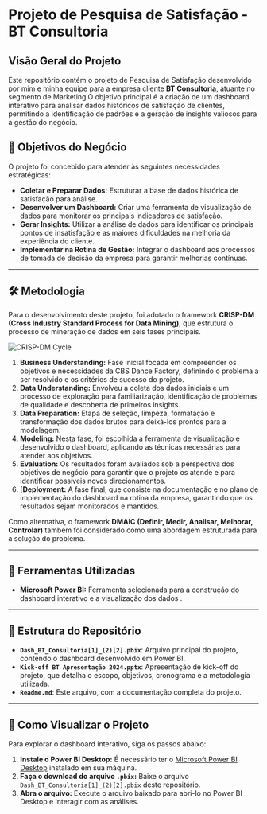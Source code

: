 # Projeto de Pesquisa de Satisfação - BT Consultoria

## Visão Geral do Projeto

Este repositório contém o projeto de Pesquisa de Satisfação desenvolvido por mim e minha equipe para a empresa cliente **BT Consultoria**, atuante no segmento de Marketing.O objetivo principal é a criação de um dashboard interativo para analisar dados históricos de satisfação de clientes, permitindo a identificação de padrões e a geração de insights valiosos para a gestão do negócio.

## 🎯 Objetivos do Negócio

O projeto foi concebido para atender às seguintes necessidades estratégicas:

* **Coletar e Preparar Dados:** Estruturar a base de dados histórica de satisfação para análise.
* **Desenvolver um Dashboard:** Criar uma ferramenta de visualização de dados para monitorar os principais indicadores de satisfação.
* **Gerar Insights:** Utilizar a análise de dados para identificar os principais pontos de insatisfação e as maiores dificuldades na melhoria da experiência do cliente.
* **Implementar na Rotina de Gestão:** Integrar o dashboard aos processos de tomada de decisão da empresa para garantir melhorias contínuas.

---

## 🛠️ Metodologia

Para o desenvolvimento deste projeto, foi adotado o framework **CRISP-DM (Cross Industry Standard Process for Data Mining)**, que estrutura o processo de mineração de dados em seis fases principais.

![CRISP-DM Cycle](https://github.com/gemini/images/blob/main/crisp-dm-cycle.png)

1.  **Business Understanding:** Fase inicial focada em compreender os objetivos e necessidades da CBS Dance Factory, definindo o problema a ser resolvido e os critérios de sucesso do projeto.
2.  **Data Understanding:** Envolveu a coleta dos dados iniciais e um processo de exploração para familiarização, identificação de problemas de qualidade e descoberta de primeiros insights.
3.  **Data Preparation:** Etapa de seleção, limpeza, formatação e transformação dos dados brutos para deixá-los prontos para a modelagem.
4.  **Modeling:** Nesta fase, foi escolhida a ferramenta de visualização e desenvolvido o dashboard, aplicando as técnicas necessárias para atender aos objetivos.
5.  **Evaluation:** Os resultados foram avaliados sob a perspectiva dos objetivos de negócio para garantir que o projeto os atende e para identificar possíveis novos direcionamentos.
6.  [**Deployment:** A fase final, que consiste na documentação e no plano de implementação do dashboard na rotina da empresa, garantindo que os resultados sejam monitorados e mantidos.

Como alternativa, o framework **DMAIC (Definir, Medir, Analisar, Melhorar, Controlar)** também foi considerado como uma abordagem estruturada para a solução do problema.

---

## 🔧 Ferramentas Utilizadas

* **Microsoft Power BI:** Ferramenta selecionada para a construção do dashboard interativo e a visualização dos dados .

---

## 📂 Estrutura do Repositório

* **`Dash_BT_Consultoria[1]_(2)[2].pbix`**: Arquivo principal do projeto, contendo o dashboard desenvolvido em Power BI.
* **`Kick-off BT Apresentação 2024.pptx`**: Apresentação de kick-off do projeto, que detalha o escopo, objetivos, cronograma e a metodologia utilizada.
* **`Readme.md`**: Este arquivo, com a documentação completa do projeto.

---

## 🚀 Como Visualizar o Projeto

Para explorar o dashboard interativo, siga os passos abaixo:

1.  **Instale o Power BI Desktop:** É necessário ter o [Microsoft Power BI Desktop](https://powerbi.microsoft.com/pt-br/desktop/) instalado em sua máquina.
2.  **Faça o download do arquivo `.pbix`:** Baixe o arquivo `Dash_BT_Consultoria[1]_(2)[2].pbix` deste repositório.
3.  **Abra o arquivo:** Execute o arquivo baixado para abri-lo no Power BI Desktop e interagir com as análises.
